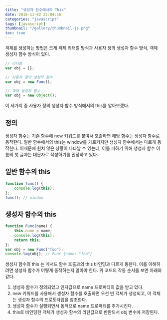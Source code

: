 ```yaml
---
title: "생성자 함수에서의 This"
date: 2018-11-02 22:04:56
categories: "javascript"
tags: [javascript]
thumbnail: "/gallery/thumbnail-js.png"
toc: true
---
```


객체를 생성하는 방법은 크게 객체 리터럴 방식과 사용자 정의 생성자 함수 방식, 객체 생성자 함수 방식이 있다. 

<!-- more -->

```javascript
// 리터럴
var obj = {};

// 사용자 정의 생성자 함수
var obj = new Func();

// 객체 생성자 함수
var obj = new Object();
```

이 세가지 중 사용자 정의 생성자 함수 방식에서의 this를 알아보겠다.

## 정의

생성자 함수는 기존 함수에 new 키워드를 붙여서 호출하면 해당 함수는 생성자 함수로 동작한다. 일반 함수에서의 this는 window를 가르키지만 생성자 함수에서는 다르게 동작한다. 이때문에 원치 않은 상황이 나타날 수 있는데, 이를 피하기 위해 생성자 함수 이름의 첫 글자는 대문자로 작성하기를 권장하고 있다. 

## 일반 함수의 this

```javascript
function func() {
    console.log(this);
};
func(); // window
```

## 생성자 함수의 this

```javascript
function Func(name) {
    this.name = name;
    console.log(this);
    return this;
};
var obj = new Func("foo");
console.log(obj); // Func {name: "foo"}
```

생성자 함수의 this 는 메서드 함수 호출과의 this 바인딩과 다르게 동한다. 이를 이해하려면 생성자 함수가 어떻게 동작하는지 알아야 한다. 위 코드의 작동 순서를 보면 아래와 같다.

1. 생성자 함수가 정의되었고 인자값으로 name 프로퍼티의 값을 받고 있다. 
2. new 키워드를 사용해서 생성자 함수를 호출하면 우선 빈 객체가 생성되고, 이 객체는 생성자 함수의 프로토타입을 참조한다.
3. 생성자 함수가 실행되면서 동적으로 name 프로퍼티를 추가시킨다.
4. this로 바인딩한 객체가 생성자 함수의 리턴값으로 반환되서 obj 변수에 저장된다.
